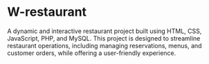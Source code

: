 # W-restaurant
A dynamic and interactive restaurant project built using HTML, CSS, JavaScript, PHP, and MySQL. This project is designed to streamline restaurant operations, including managing reservations, menus, and customer orders, while offering a user-friendly experience.
